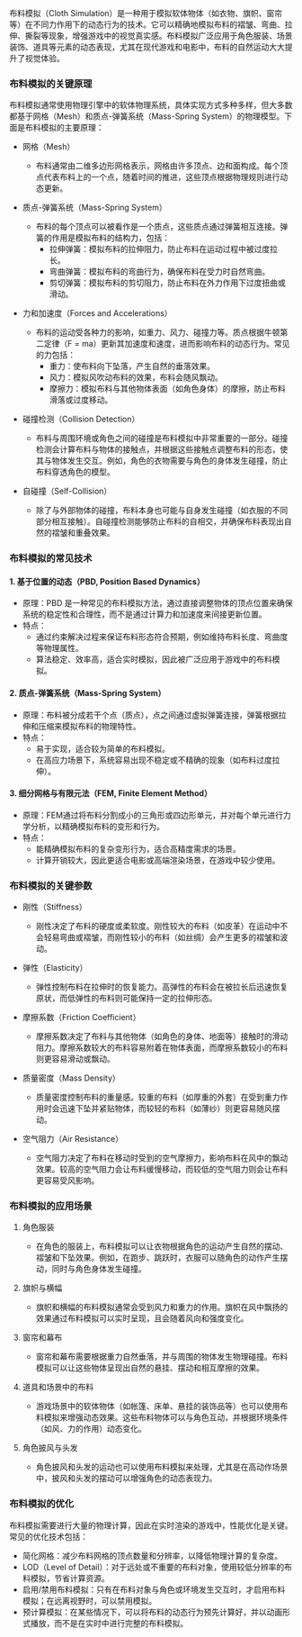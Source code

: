 布料模拟（Cloth Simulation）是一种用于模拟软体物体（如衣物、旗帜、窗帘等）在不同力作用下的动态行为的技术。它可以精确地模拟布料的褶皱、弯曲、拉伸、撕裂等现象，增强游戏中的视觉真实感。布料模拟广泛应用于角色服装、场景装饰、道具等元素的动态表现，尤其在现代游戏和电影中，布料的自然运动大大提升了视觉体验。

### 布料模拟的关键原理

布料模拟通常使用物理引擎中的软体物理系统，具体实现方式多种多样，但大多数都基于网格（Mesh）和质点-弹簧系统（Mass-Spring System）的物理模型。下面是布料模拟的主要原理：

- 网格（Mesh）
  - 布料通常由二维多边形网格表示，网格由许多顶点、边和面构成。每个顶点代表布料上的一个点，随着时间的推进，这些顶点根据物理规则进行动态更新。
  
- 质点-弹簧系统（Mass-Spring System）
  - 布料的每个顶点可以被看作是一个质点，这些质点通过弹簧相互连接。弹簧的作用是模拟布料的结构力，包括：
    - 拉伸弹簧：模拟布料的拉伸阻力，防止布料在运动过程中被过度拉长。
    - 弯曲弹簧：模拟布料的弯曲行为，确保布料在受力时自然弯曲。
    - 剪切弹簧：模拟布料的剪切阻力，防止布料在外力作用下过度扭曲或滑动。
  
- 力和加速度（Forces and Accelerations）
  - 布料的运动受各种力的影响，如重力、风力、碰撞力等。质点根据牛顿第二定律（F = ma）更新其加速度和速度，进而影响布料的动态行为。常见的力包括：
    - 重力：使布料向下坠落，产生自然的垂落效果。
    - 风力：模拟风吹动布料的效果，布料会随风飘动。
    - 摩擦力：模拟布料与其他物体表面（如角色身体）的摩擦，防止布料滑落或过度移动。
  
- 碰撞检测（Collision Detection）
  - 布料与周围环境或角色之间的碰撞是布料模拟中非常重要的一部分。碰撞检测会计算布料与物体的接触点，并根据这些接触点调整布料的形态，使其与物体发生交互。例如，角色的衣物需要与角色的身体发生碰撞，防止布料穿透角色的模型。
  
- 自碰撞（Self-Collision）
  - 除了与外部物体的碰撞，布料本身也可能与自身发生碰撞（如衣服的不同部分相互接触）。自碰撞检测能够防止布料的自相交，并确保布料表现出自然的褶皱和重叠效果。

### 布料模拟的常见技术

#### 1. 基于位置的动态（PBD, Position Based Dynamics）
  
- 原理：PBD 是一种常见的布料模拟方法，通过直接调整物体的顶点位置来确保系统的稳定性和合理性，而不是通过计算力和加速度来间接更新位置。
- 特点：
  - 通过约束解决过程来保证布料形态符合预期，例如维持布料长度、弯曲度等物理属性。
  - 算法稳定、效率高，适合实时模拟，因此被广泛应用于游戏中的布料模拟。

#### 2. 质点-弹簧系统（Mass-Spring System）

- 原理：布料被分成若干个点（质点），点之间通过虚拟弹簧连接，弹簧根据拉伸和压缩来模拟布料的物理特性。
- 特点：
  - 易于实现，适合较为简单的布料模拟。
  - 在高应力场景下，系统容易出现不稳定或不精确的现象（如布料过度拉伸）。

#### 3. 细分网格与有限元法（FEM, Finite Element Method）

- 原理：FEM通过将布料分割成小的三角形或四边形单元，并对每个单元进行力学分析，以精确模拟布料的变形和行为。
- 特点：
  - 能精确模拟布料的复杂变形行为，适合高精度需求的场景。
  - 计算开销较大，因此更适合电影或高端渲染场景，在游戏中较少使用。

### 布料模拟的关键参数

- 刚性（Stiffness）
  - 刚性决定了布料的硬度或柔软度。刚性较大的布料（如皮革）在运动中不会轻易弯曲或褶皱，而刚性较小的布料（如丝绸）会产生更多的褶皱和波动。

- 弹性（Elasticity）
  - 弹性控制布料在拉伸时的恢复能力。高弹性的布料会在被拉长后迅速恢复原状，而低弹性的布料则可能保持一定的拉伸形态。

- 摩擦系数（Friction Coefficient）
  - 摩擦系数决定了布料与其他物体（如角色的身体、地面等）接触时的滑动阻力。摩擦系数较大的布料容易附着在物体表面，而摩擦系数较小的布料则更容易滑动或飘动。

- 质量密度（Mass Density）
  - 质量密度控制布料的重量感。较重的布料（如厚重的外套）在受到重力作用时会迅速下坠并紧贴物体，而较轻的布料（如薄纱）则更容易随风摆动。

- 空气阻力（Air Resistance）
  - 空气阻力决定了布料在移动时受到的空气摩擦力，影响布料在风中的飘动效果。较高的空气阻力会让布料缓慢移动，而较低的空气阻力则会让布料更容易受风影响。

### 布料模拟的应用场景

1. 角色服装  
   - 在角色的服装上，布料模拟可以让衣物根据角色的运动产生自然的摆动、褶皱和下坠效果。例如，在跑步、跳跃时，衣服可以随角色的动作产生摆动，同时与角色身体发生碰撞。

2. 旗帜与横幅  
   - 旗帜和横幅的布料模拟通常会受到风力和重力的作用。旗帜在风中飘扬的效果通过布料模拟可以实时呈现，且会随着风向和强度变化。

3. 窗帘和幕布  
   - 窗帘和幕布需要根据重力自然垂落，并与周围的物体发生物理碰撞。布料模拟可以让这些物体呈现出自然的悬挂、摆动和相互摩擦的效果。

4. 道具和场景中的布料  
   - 游戏场景中的软体物体（如帐篷、床单、悬挂的装饰品等）也可以使用布料模拟来增强动态效果。这些布料物体可以与角色互动，并根据环境条件（如风、力的作用）动态变化。

5. 角色披风与头发  
   - 角色披风和头发的运动也可以使用布料模拟来处理，尤其是在高动作场景中，披风和头发的摆动可以增强角色的动态表现力。

### 布料模拟的优化

布料模拟需要进行大量的物理计算，因此在实时渲染的游戏中，性能优化是关键。常见的优化技术包括：

- 简化网格：减少布料网格的顶点数量和分辨率，以降低物理计算的复杂度。
- LOD（Level of Detail）：对于远处或不重要的布料对象，使用较低分辨率的布料模拟，节省计算资源。
- 启用/禁用布料模拟：只有在布料对象与角色或环境发生交互时，才启用布料模拟；在远离视野时，可以禁用模拟。
- 预计算模拟：在某些情况下，可以将布料的动态行为预先计算好，并以动画形式播放，而不是在实时中进行完整的布料模拟。